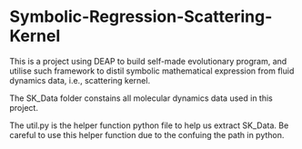 # Symbolic-Regression-Scattering-Kernel
This is a project using DEAP to build self-made evolutionary program, and utilise such framework to distil symbolic mathematical expression from fluid dynamics data, i.e., scattering kernel. 

The SK_Data folder constains all molecular dynamics data used in this project. 

The util.py is the helper function python file to help us extract SK_Data. Be careful to use this helper function due to the confuing the path in python.
